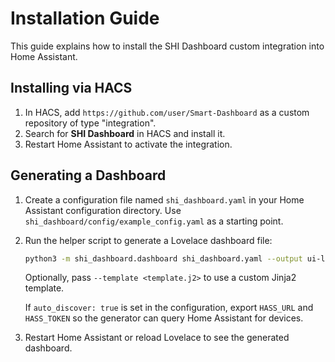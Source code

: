 # Installation Guide

This guide explains how to install the SHI Dashboard custom integration into Home Assistant.

## Installing via HACS
1. In HACS, add `https://github.com/user/Smart-Dashboard` as a custom repository of type "integration".
2. Search for **SHI Dashboard** in HACS and install it.
3. Restart Home Assistant to activate the integration.

## Generating a Dashboard
1. Create a configuration file named `shi_dashboard.yaml` in your Home Assistant configuration directory. Use `shi_dashboard/config/example_config.yaml` as a starting point.
2. Run the helper script to generate a Lovelace dashboard file:
   ```bash
   python3 -m shi_dashboard.dashboard shi_dashboard.yaml --output ui-lovelace.yaml
   ```
   Optionally, pass `--template <template.j2>` to use a custom Jinja2 template.

   If `auto_discover: true` is set in the configuration, export `HASS_URL` and `HASS_TOKEN` so the generator can query Home Assistant for devices.

3. Restart Home Assistant or reload Lovelace to see the generated dashboard.


